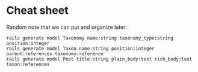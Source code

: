 # Cheat sheet
Random note that we can put and organize later:

```
rails generate model Taxonomy name:string taxonomy_type:string position:integer
rails generate model Taxon name:string position:integer parent:references taxonomy:reference
rails generate model Post title:string plain_body:text rich_body:text taxon:references
```